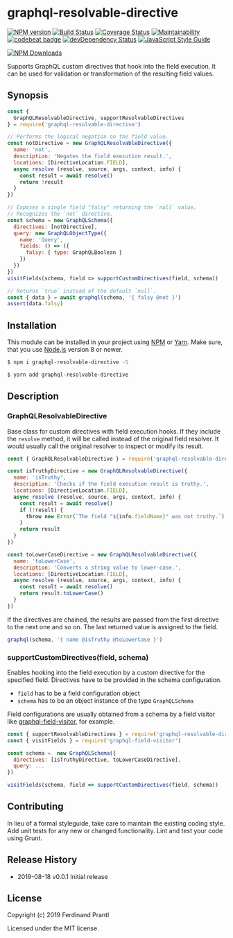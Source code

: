 # graphql-resolvable-directive

[![NPM version](https://badge.fury.io/js/graphql-resolvable-directive.png)](http://badge.fury.io/js/graphql-resolvable-directive)
[![Build Status](https://travis-ci.org/prantlf/graphql-resolvable-directive.png)](https://travis-ci.org/prantlf/graphql-resolvable-directive)
[![Coverage Status](https://coveralls.io/repos/github/prantlf/graphql-resolvable-directive/badge.svg?branch=master)](https://coveralls.io/github/prantlf/graphql-resolvable-directive?branch=master)
[![Maintainability](https://api.codeclimate.com/v1/badges/c4391fcc43853219c914/maintainability)](https://codeclimate.com/github/prantlf/graphql-resolvable-directive/maintainability)
[![codebeat badge](https://codebeat.co/badges/9dc77208-2d0e-4b53-a749-c77a6e44b1e0)](https://codebeat.co/projects/github-com-prantlf-graphql-resolvable-directive-master)
[![devDependency Status](https://david-dm.org/prantlf/graphql-resolvable-directive/dev-status.svg)](https://david-dm.org/prantlf/graphql-resolvable-directive#info=devDependencies)
[![JavaScript Style Guide](https://img.shields.io/badge/code_style-standard-brightgreen.svg)](https://standardjs.com)

[![NPM Downloads](https://nodei.co/npm/graphql-resolvable-directive.png?downloads=true&stars=true)](https://www.npmjs.com/package/graphql-resolvable-directive)

Supports GraphQL custom directives that hook into the field execution. It can be used for validation or transformation of the resulting field values.

## Synopsis

```js
const {
  GraphQLResolvableDirective, supportResolvableDirectives
} = require('graphql-resolvable-directive')

// Performs the logical negation on the field value.
const notDirective = new GraphQLResolvableDirective({
  name: 'not',
  description: 'Negates the field execution result.',
  locations: [DirectiveLocation.FIELD],
  async resolve (resolve, source, args, context, info) {
    const result = await resolve()
    return !result
  }
})

// Exposes a single field "falsy" returning the `null` value.
// Recognizes the `not` directive.
const schema = new GraphQLSchema({
  directives: [notDirective],
  query: new GraphQLObjectType({
    name: 'Query',
    fields: () => ({
      falsy: { type: GraphQLBoolean }
    })
  })
})
visitFields(schema, field => supportCustomDirectives(field, schema))

// Returns `true` instead of the default `null`.
const { data } = await graphql(schema, '{ falsy @not }')
assert(data.falsy)
```

## Installation

This module can be installed in your project using [NPM] or [Yarn]. Make sure, that you use [Node.js] version 8 or newer.

```sh
$ npm i graphql-resolvable-directive -S
```

```sh
$ yarn add graphql-resolvable-directive
```

## Description

### GraphQLResolvableDirective

Base class for custom directives with field execution hooks. If they include the `resolve` method, it will be called  instead of the original field resolver. It would usually call the original resolver to inspect or modify its result.

```js
const { GraphQLResolvableDirective } = require('graphql-resolvable-directive')

const isTruthyDirective = new GraphQLResolvableDirective({
  name: 'isTruthy',
  description: 'Checks if the field execution result is truthy.',
  locations: [DirectiveLocation.FIELD],
  async resolve (resolve, source, args, context, info) {
    const result = await resolve()
    if (!result) {
      throw new Error(`The field "${info.fieldName}" was not truthy.`)
    }
    return result
  }
})

const toLowerCaseDirective = new GraphQLResolvableDirective({
  name: 'toLowerCase',
  description: 'Converts a string value to lower-case.',
  locations: [DirectiveLocation.FIELD],
  async resolve (resolve, source, args, context, info) {
    const result = await resolve()
    return result.toLowerCase()
  }
})
```

If the directives are chained, the results are passed from the first directive to the next one and so on. The last returned value is assigned to the field.

```js
graphql(schema, '{ name @isTruthy @toLowerCase }')
```

### supportCustomDirectives(field, schema)

Enables hooking into the field execution by a custom directive for the specified field. Directives have to be provided in the schema configuration.

* `field` has to be a field configuration object
* `schema` has to be an object instance of the type `GraphQLSchema`

Field configurations are usually obtained from a schema by a field visitor like [graphql-field-visitor], for example.

```js
const { supportResolvableDirectives } = require('graphql-resolvable-directive')
const { visitFields } = require('graphql-field-visitor')

const schema =  new GraphQLSchema({
  directives: [isTruthyDirective, toLowerCaseDirective],
  query: ...
})

visitFields(schema, field => supportCustomDirectives(field, schema))
```

## Contributing

In lieu of a formal styleguide, take care to maintain the existing coding style.  Add unit tests for any new or changed functionality. Lint and test your code using Grunt.

## Release History

* 2019-08-18   v0.0.1   Initial release

## License

Copyright (c) 2019 Ferdinand Prantl

Licensed under the MIT license.

[Node.js]: http://nodejs.org/
[NPM]: https://www.npmjs.com/
[Yarn]: https://yarnpkg.com/
[graphql-field-visitor]: https://github.com/prantlf/graphql-field-visitor
